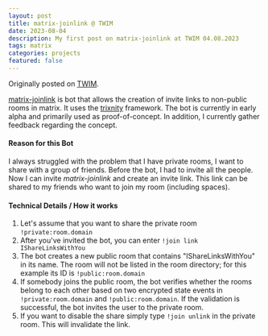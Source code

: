 ```yaml
---
layout: post
title: matrix-joinlink @ TWIM
date: 2023-08-04
description: My first post on matrix-joinlink at TWIM 04.08.2023
tags: matrix
categories: projects
featured: false
---
```


Originally posted on [TWIM](https://matrix.org/blog/2023/08/04/this-week-in-matrix-2023-08-04/).

[matrix-joinlink](https://github.com/dfuchss/matrix-joinlink) is bot that allows the creation of invite links to non-public rooms in matrix. It uses the [trixnity](https://trixnity.gitlab.io/trixnity/) framework.
The bot is currently in early alpha and primarily used as proof-of-concept.
In addition, I currently gather feedback regarding the concept.

#### Reason for this Bot

I always struggled with the problem that I have private rooms, I want to share with a group of friends. Before the bot, I had to invite all the people. Now I can invite _matrix-joinlink_ and create an invite link. This link can be shared to my friends who want to join my room (including spaces).

#### Technical Details / How it works

1. Let's assume that you want to share the private room `!private:room.domain`
2. After you've invited the bot, you can enter `!join link IShareLinksWithYou`
3. The bot creates a new public room that contains "IShareLinksWithYou" in its name. The room will not be listed in the room directory; for this example its ID is `!public:room.domain`
4. If somebody joins the public room, the bot verifies whether the rooms belong to each other based on two encrypted state events in `!private:room.domain` and `!public:room.domain`. If the validation is successful, the bot invites the user to the private room.
5. If you want to disable the share simply type `!join unlink` in the private room. This will invalidate the link.
